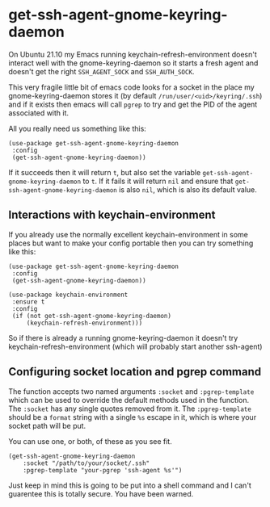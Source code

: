 # get-ssh-agent-gnome-keyring-daemon

On Ubuntu 21.10 my Emacs running keychain-refresh-environment doesn't interact well with the gnome-keyring-daemon so it starts a fresh agent and doesn't get the right ```SSH_AGENT_SOCK``` and ```SSH_AUTH_SOCK```.

This very fragile little bit of emacs code looks for a socket in the place my gnome-keyring-daemon stores it (by default ```/run/user/<uid>/keyring/.ssh```) and if it exists then emacs will call ```pgrep``` to try and get the PID of the agent associated with it.

All you really need us something like this:

```
(use-package get-ssh-agent-gnome-keyring-daemon
 :config
 (get-ssh-agent-gnome-keyring-daemon))
```

If it succeeds then it will return ```t```, but also set the variable ```get-ssh-agent-gnome-keyring-daemon``` to ```t```.  If it fails it will return ```nil``` and ensure that ```get-ssh-agent-gnome-keyring-daemon``` is also ```nil```, which is also its default value.


## Interactions with keychain-environment

If you already use the normally excellent keychain-environment in some places but want to make your config portable then you can try something like this:

```
(use-package get-ssh-agent-gnome-keyring-daemon
 :config
 (get-ssh-agent-gnome-keyring-daemon))

(use-package keychain-environment
 :ensure t
 :config
 (if (not get-ssh-agent-gnome-keyring-daemon)
     (keychain-refresh-environment)))
```

So if there is already a running gnome-keyring-daemon it doesn't
try keychain-refresh-environment (which will probably start another ssh-agent)

## Configuring socket location and pgrep command

The function accepts two named arguments ```:socket``` and ```:pgrep-template``` which can be used to override the default methods used in the function.  The ```:socket``` has any single quotes removed from it.  The ```:pgrep-template``` should be a ```format``` string with a single ```%s``` escape in it, which is where your socket path will be put.

You can use one, or both, of these as you see fit.

```
(get-ssh-agent-gnome-keyring-daemon 
    :socket "/path/to/your/socket/.ssh"
    :pgrep-template "your-pgrep 'ssh-agent %s'")
```

Just keep in mind this is going to be put into a shell command and I can't guarentee this is totally secure.  You have been warned.
